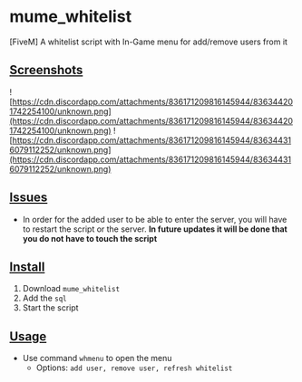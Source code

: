 # mume_whitelist
[FiveM] A whitelist script with In-Game menu for add/remove users from it

## <ins>Screenshots
![https://cdn.discordapp.com/attachments/836171209816145944/836344201742254100/unknown.png](https://cdn.discordapp.com/attachments/836171209816145944/836344201742254100/unknown.png)
![https://cdn.discordapp.com/attachments/836171209816145944/836344316079112252/unknown.png](https://cdn.discordapp.com/attachments/836171209816145944/836344316079112252/unknown.png)

## <ins>Issues
* In order for the added user to be able to enter the server, you will have to restart the script or the server. **In future updates it will be done that you do not have to touch the script**

## <ins>Install
1. Download `mume_whitelist`
2. Add the `sql`
3. Start the script

## <ins>Usage
* Use command `whmenu` to open the menu
  * Options: `add user, remove user, refresh whitelist`
